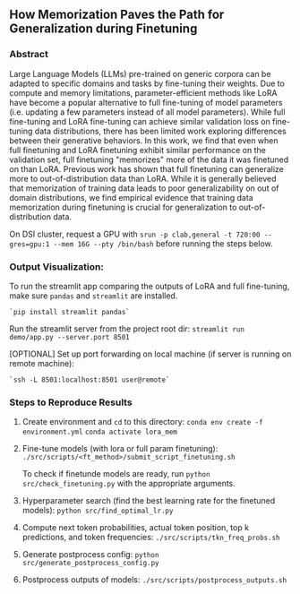 ## How Memorization Paves the Path for Generalization during Finetuning

### Abstract
Large Language Models (LLMs) pre-trained on generic corpora can be adapted to specific domains and tasks by fine-tuning their weights. Due to compute and memory limitations, parameter-efficient methods like LoRA have become a popular alternative to full fine-tuning of model parameters (i.e. updating a few parameters instead of all model parameters). While full fine-tuning and LoRA fine-tuning can achieve similar validation loss on fine-tuning data distributions, there has been limited work exploring differences between their generative behaviors. In this work, we find that even when full finetuning and LoRA finetuning exhibit similar performance on the validation set, full finetuning "memorizes" more of the data it was finetuned on than LoRA. Previous work has shown that full finetuning can generalize more to out-of-distribution data than LoRA. While it is generally believed that memorization of training data leads to poor generalizability on out of domain distributions, we find empirical evidence that training data memorization during finetuning is crucial for generalization to out-of-distribution data.

On DSI cluster, request a GPU with `srun -p clab,general -t 720:00 --gres=gpu:1 --mem 16G --pty /bin/bash` before running the steps below.

### Output Visualization: 

To run the streamlit app comparing the outputs of LoRA and full fine-tuning, make sure `pandas` and `streamlit` are installed.

    `pip install streamlit pandas`

Run the streamlit server from the project root dir: 
    `streamlit run demo/app.py --server.port 8501`

[OPTIONAL] Set up port forwarding on local machine (if server is running on remote machine):

    `ssh -L 8501:localhost:8501 user@remote`

### Steps to Reproduce Results

1. Create environment and `cd` to this directory: 
    `conda env create -f environment.yml`
    `conda activate lora_mem`

2. Fine-tune models (with lora or full param finetuning): 
    `./src/scripts/<ft_method>/submit_script_finetuning.sh`

    To check if finetunde models are ready, run `python src/check_finetuning.py` with the appropriate arguments.

3. Hyperparameter search (find the best learning rate for the finetuned models): 
    `python src/find_optimal_lr.py`

4. Compute next token probabilities, actual token position, top k predictions, and token frequencies: 
    `./src/scripts/tkn_freq_probs.sh`

5. Generate postprocess config: 
    `python src/generate_postprocess_config.py`

6. Postprocess outputs of models: 
    `./src/scripts/postprocess_outputs.sh`